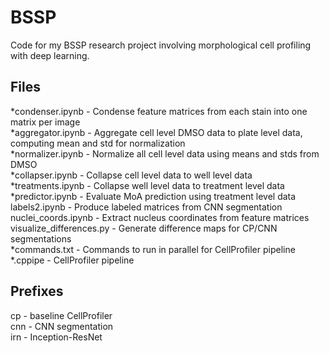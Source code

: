 # BSSP
Code for my BSSP research project involving morphological cell profiling with deep learning.

## Files
*condenser.ipynb - Condense feature matrices from each stain into one matrix per image<br>
*aggregator.ipynb - Aggregate cell level DMSO data to plate level data, computing mean and std for normalization<br>
*normalizer.ipynb - Normalize all cell level data using means and stds from DMSO<br>
*collapser.ipynb - Collapse cell level data to well level data<br>
*treatments.ipynb - Collapse well level data to treatment level data<br>
*predictor.ipynb - Evaluate MoA prediction using treatment level data<br>
labels2.ipynb - Produce labeled matrices from CNN segmentation<br>
nuclei_coords.ipynb - Extract nucleus coordinates from feature matrices<br>
visualize_differences.py - Generate difference maps for CP/CNN segmentations<br>
*commands.txt - Commands to run in parallel for CellProfiler pipeline<br>
*.cppipe - CellProfiler pipeline

## Prefixes
cp - baseline CellProfiler<br>
cnn - CNN segmentation<br>
irn - Inception-ResNet
